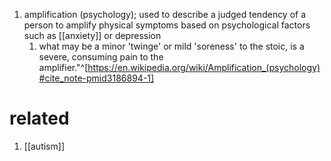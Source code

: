 1. amplification (psychology); used to describe a judged tendency of a person to amplify physical symptoms based on psychological factors such as [[anxiety]] or depression
	1. what may be a minor 'twinge' or mild 'soreness' to the stoic, is a severe, consuming pain to the amplifier."^[https://en.wikipedia.org/wiki/Amplification_(psychology)#cite_note-pmid3186894-1]

# related
1. [[autism]]